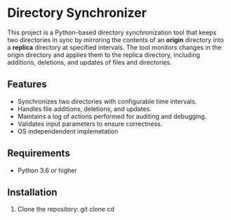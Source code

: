 # Directory Synchronizer

This project is a Python-based directory synchronization tool that keeps two directories in sync by mirroring the contents of an **origin** directory into a **replica** directory at specified intervals. The tool monitors changes in the origin directory and applies them to the replica directory, including additions, deletions, and updates of files and directories.

## Features

- Synchronizes two directories with configurable time intervals.
- Handles file additions, deletions, and updates.
- Maintains a log of actions performed for auditing and debugging.
- Validates input parameters to ensure correctness.
- OS independendent implemetation

## Requirements

- Python 3.6 or higher
  
## Installation

1. Clone the repository:
   git clone <repository-url>
   cd <repository-directory>

